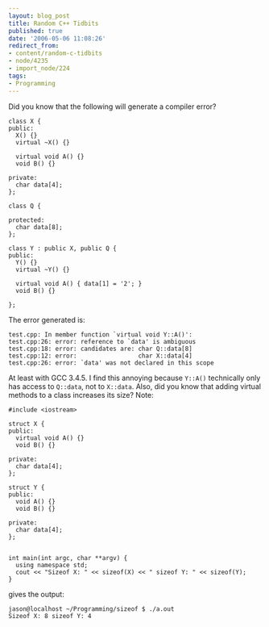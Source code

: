 ```yaml
---
layout: blog_post
title: Random C++ Tidbits
published: true
date: '2006-05-06 11:08:26'
redirect_from:
- content/random-c-tidbits
- node/4235
- import_node/224
tags:
- Programming
---
```


Did you know that the following will generate a compiler error?

    class X {
    public:
      X() {}
      virtual ~X() {}

      virtual void A() {}
      void B() {}

    private:
      char data[4];
    };

    class Q {

    protected:
      char data[8];
    };

    class Y : public X, public Q {
    public:
      Y() {}
      virtual ~Y() {}

      virtual void A() { data[1] = '2'; }
      void B() {}

    };

The error generated is:

    test.cpp: In member function `virtual void Y::A()':
    test.cpp:26: error: reference to `data' is ambiguous
    test.cpp:18: error: candidates are: char Q::data[8]
    test.cpp:12: error:                 char X::data[4]
    test.cpp:26: error: `data' was not declared in this scope

At least with GCC 3.4.5. I find this annoying because `Y::A()` technically only has access to `Q::data`, not to `X::data`. Also, did you know that adding virtual methods to a class increases its size? Note:

    #include <iostream>

    struct X {
    public:
      virtual void A() {}
      void B() {}

    private:
      char data[4];
    };

    struct Y {
    public:
      void A() {}
      void B() {}

    private:
      char data[4];
    };


    int main(int argc, char **argv) {
      using namespace std;
      cout << "Sizeof X: " << sizeof(X) << " sizeof Y: " << sizeof(Y);
    }

gives the output:

    jason@localhost ~/Programming/sizeof $ ./a.out
    Sizeof X: 8 sizeof Y: 4
